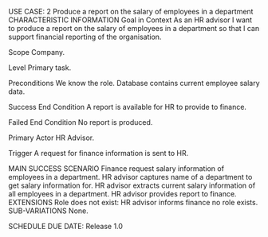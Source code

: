 USE CASE: 2 Produce a report on the salary of employees in a department
CHARACTERISTIC INFORMATION
Goal in Context
As an HR advisor I want to produce a report on the salary of employees in a department so that I can support financial reporting of the organisation.

Scope
Company.

Level
Primary task.

Preconditions
We know the role. Database contains current employee salary data.

Success End Condition
A report is available for HR to provide to finance.

Failed End Condition
No report is produced.

Primary Actor
HR Advisor.

Trigger
A request for finance information is sent to HR.

MAIN SUCCESS SCENARIO
Finance request salary information of employees in a department.
HR advisor captures name of a department to get salary information for.
HR advisor extracts current salary information of all employees in a department.
HR advisor provides report to finance.
EXTENSIONS
Role does not exist:
HR advisor informs finance no role exists.
SUB-VARIATIONS
None.

SCHEDULE
DUE DATE: Release 1.0